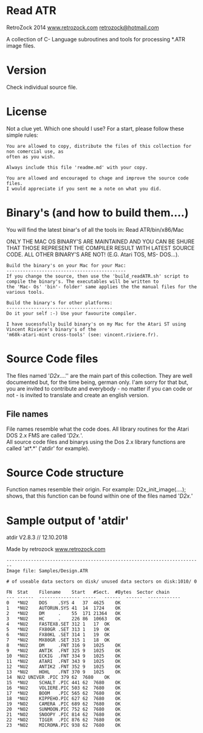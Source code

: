 Read ATR
=================
RetroZock 2014
www.retrozock.com
retrozock@hotmail.com

A collection of C- Language subroutines and tools for processing *.ATR image files. 

Version
=======
Check individual source file.

License
=======
Not a clue yet. Which one should I use? For a start, please follow these simple rules:

    You are allowed to copy, distribute the files of this collection for non comercial use, as 
    often as you wish.
    
    Always include this file 'readme.md' with your copy.

    You are allowed and encouraged to chage and improve the source code files. 
    I would appreciate if you sent me a note on what you did.
 	

Binary's (and how to build them....)
====================================
You will find the latest binar's of all the tools in:
    Read ATR/bin/x86/Mac 

ONLY THE MAC OS BINARY'S ARE MAINTAINED AND YOU CAN BE SHURE THAT THOSE REPRESENT THE COMPILER RESULT WITH LATEST SOURCE CODE. 
ALL OTHER BINARY'S ARE NOT! (E.G. Atari TOS, MS- DOS...).

    Build the binary's on your Mac for your Mac:
    --------------------------------------------   
    If you change the source, then use the 'build_readATR.sh' script to compile the binary's. The executables will be written to
    the 'Mac- Os' 'bin'- folder' same applies the the manual files for the various tools. 

    Build the binary's for other platforms:
    ---------------------------------------
    Do it your self :-) Use your favourite compiler. 
    
    I have sucessfully build binary's on my Mac for the Atari ST using Vincent Riviere's binary's of the
    'm68k-atari-mint cross-tools' (see: vincent.riviere.fr).
    
Source Code files
=================
The files named '_D2x_....'' are the main part of this collection. They are well documented but, for the time
being, german only. I'am sorry for that but, you are invited to contribute and everybody - no matter
if you can code or not - is invited to translate and create an english version.

   File names
   -----------
   File names resemble what the code does. All library routines for the Atari DOS 2.x FMS are called '_D2x_*.*'.	
   All source code files and binarys using the Dos 2.x library functions are called 'at*.*' ('atdir' for example). 

Source Code structure
=====================
Function names resemble their origin. For example: D2x_init_image(....); shows, that this function can be found
within one of the files named '_D2x_*.*'

Sample output of 'atdir'
========================

atdir V2.8.3 // 12.10.2018

Made by retrozock
www.retrozock.com

	------------------------------------------------------------------------
	Image file: Samples/Design.ATR

	# of useable data sectors on disk/ unused data sectors on disk:1010/ 0

	FN	Stat	Filename	Start	#Sect.	#Bytes	Sector chain
	---	------	---------------	-----	------	------	------------
	0	*NU2	DOS    .SYS	4	37	4625	OK
	1	*NU2	AUTORUN.SYS	41	14	1724	OK
	2	*NU2	DM     .   	55	171	21364	OK
	3	*NU2	HC     .   	226	86	10663	OK
	4	*NU2	FASTEX8.SET	312	1	17	OK
	5	*NU2	FX80GR .SET	313	1	19	OK
	6	*NU2	FX80KL .SET	314	1	19	OK
	7	*NU2	MX80GR .SET	315	1	18	OK
	8	*NU2	DM     .FNT	316	9	1025	OK
	9	*NU2	ANTIK  .FNT	325	9	1025	OK
	10	*NU2	ECKIG  .FNT	334	9	1025	OK
	11	*NU2	ATARI  .FNT	343	9	1025	OK
	12	*NU2	ANTIK2 .FNT	352	9	1025	OK
	13	*NU2	HOHL   .FNT	370	9	1025	OK
	14	NU2	UNIVER .PIC	379	62	7680	OK
	15	*NU2	SCHALT .PIC	441	62	7680	OK
	16	*NU2	VOLIERE.PIC	503	62	7680	OK
	17	*NU2	BOOM   .PIC	565	62	7680	OK
	18	*NU2	KIPPEHO.PIC	627	62	7680	OK
	19	*NO2	CAMERA .PIC	689	62	7680	OK
	20	*NO2	SUNMOON.PIC	752	62	7680	OK
	21	*NO2	SNOOPY .PIC	814	62	7680	OK
	22	*NO2	TIGER  .PIC	876	62	7680	OK
	23	*NO2	MICROMA.PIC	938	62	7680	OK
 


